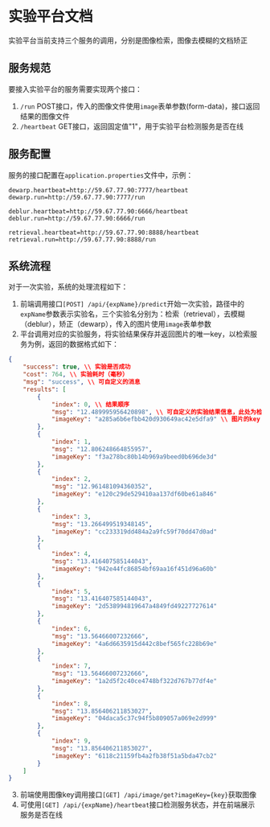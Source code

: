 # 实验平台文档

实验平台当前支持三个服务的调用，分别是图像检索，图像去模糊的文档矫正

## 服务规范
要接入实验平台的服务需要实现两个接口：
1. `/run` POST接口，传入的图像文件使用`image`表单参数(form-data)，接口返回结果的图像文件
2. `/heartbeat` GET接口，返回固定值"1"，用于实验平台检测服务是否在线

## 服务配置
服务的接口配置在`application.properties`文件中，示例：
```
dewarp.heartbeat=http://59.67.77.90:7777/heartbeat
dewarp.run=http://59.67.77.90:7777/run

deblur.heartbeat=http://59.67.77.90:6666/heartbeat
deblur.run=http://59.67.77.90:6666/run

retrieval.heartbeat=http://59.67.77.90:8888/heartbeat
retrieval.run=http://59.67.77.90:8888/run
```

## 系统流程
对于一次实验，系统的处理流程如下：
1. 前端调用接口`[POST] /api/{expName}/predict`开始一次实验，路径中的`expName`参数表示实验名，三个实验名分别为：检索（retrieval），去模糊（deblur），矫正（dewarp），传入的图片使用`image`表单参数
2. 平台调用对应的实验服务，将实验结果保存并返回图片的唯一key，以检索服务为例，返回的数据格式如下：
```json
{
    "success": true, \\ 实验是否成功
    "cost": 764, \\ 实验耗时（毫秒）
    "msg": "success", \\ 可自定义的消息
    "results": [
        {
            "index": 0, \\ 结果顺序
            "msg": "12.489995956420898", \\ 可自定义的实验结果信息，此处为检索结果的距离
            "imageKey": "a285a6b6efbb420d930649ac42e5dfa9" \\ 图片的key
        },
        {
            "index": 1,
            "msg": "12.806248664855957",
            "imageKey": "f3a278bc80b14b969a9beed0b696de3d"
        },
        {
            "index": 2,
            "msg": "12.961481094360352",
            "imageKey": "e120c29de529410aa137df60be61a846"
        },
        {
            "index": 3,
            "msg": "13.266499519348145",
            "imageKey": "cc233319dd484a2a9fc59f70dd47d0ad"
        },
        {
            "index": 4,
            "msg": "13.416407585144043",
            "imageKey": "942e44fc86854bf69aa16f451d96a60b"
        },
        {
            "index": 5,
            "msg": "13.416407585144043",
            "imageKey": "2d538994819647a4849fd49227727614"
        },
        {
            "index": 6,
            "msg": "13.56466007232666",
            "imageKey": "4a6d6635915d442c8bef565fc228b69e"
        },
        {
            "index": 7,
            "msg": "13.56466007232666",
            "imageKey": "1a2d5f2c40ce4748bf322d767b77df4e"
        },
        {
            "index": 8,
            "msg": "13.856406211853027",
            "imageKey": "04daca5c37c94f5b809057a069e2d999"
        },
        {
            "index": 9,
            "msg": "13.856406211853027",
            "imageKey": "6118c21159fb4a2fb38f51a5bda47cb2"
        }
    ]
}
```
3. 前端使用图像key调用接口`[GET] /api/image/get?imageKey={key}`获取图像
4. 可使用`[GET] /api/{expName}/heartbeat`接口检测服务状态，并在前端展示服务是否在线
